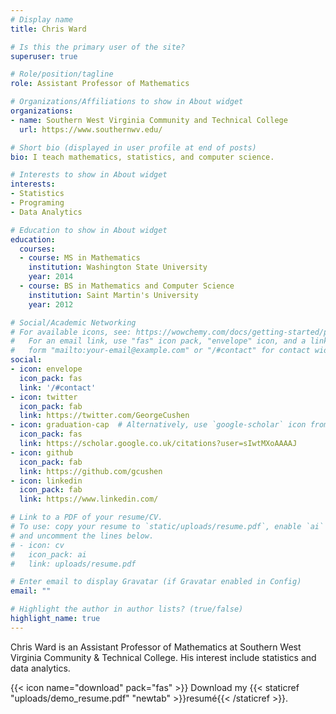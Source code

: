 ```yaml
---
# Display name
title: Chris Ward

# Is this the primary user of the site?
superuser: true

# Role/position/tagline
role: Assistant Professor of Mathematics

# Organizations/Affiliations to show in About widget
organizations:
- name: Southern West Virginia Community and Technical College
  url: https://www.southernwv.edu/

# Short bio (displayed in user profile at end of posts)
bio: I teach mathematics, statistics, and computer science.

# Interests to show in About widget
interests:
- Statistics
- Programing
- Data Analytics

# Education to show in About widget
education:
  courses:
  - course: MS in Mathematics
    institution: Washington State University
    year: 2014
  - course: BS in Mathematics and Computer Science
    institution: Saint Martin's University
    year: 2012

# Social/Academic Networking
# For available icons, see: https://wowchemy.com/docs/getting-started/page-builder/#icons
#   For an email link, use "fas" icon pack, "envelope" icon, and a link in the
#   form "mailto:your-email@example.com" or "/#contact" for contact widget.
social:
- icon: envelope
  icon_pack: fas
  link: '/#contact'
- icon: twitter
  icon_pack: fab
  link: https://twitter.com/GeorgeCushen
- icon: graduation-cap  # Alternatively, use `google-scholar` icon from `ai` icon pack
  icon_pack: fas
  link: https://scholar.google.co.uk/citations?user=sIwtMXoAAAAJ
- icon: github
  icon_pack: fab
  link: https://github.com/gcushen
- icon: linkedin
  icon_pack: fab
  link: https://www.linkedin.com/

# Link to a PDF of your resume/CV.
# To use: copy your resume to `static/uploads/resume.pdf`, enable `ai` icons in `params.toml`, 
# and uncomment the lines below.
# - icon: cv
#   icon_pack: ai
#   link: uploads/resume.pdf

# Enter email to display Gravatar (if Gravatar enabled in Config)
email: ""

# Highlight the author in author lists? (true/false)
highlight_name: true
---
```


Chris Ward is an Assistant Professor of Mathematics at Southern West Virginia Community & Technical College. His interest include statistics and data analytics.

{{< icon name="download" pack="fas" >}} Download my {{< staticref "uploads/demo_resume.pdf" "newtab" >}}resumé{{< /staticref >}}.
